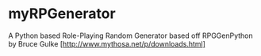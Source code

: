 # myRPGenerator

A Python based Role-Playing Random Generator based off RPGGenPython by Bruce Gulke [http://www.mythosa.net/p/downloads.html]
